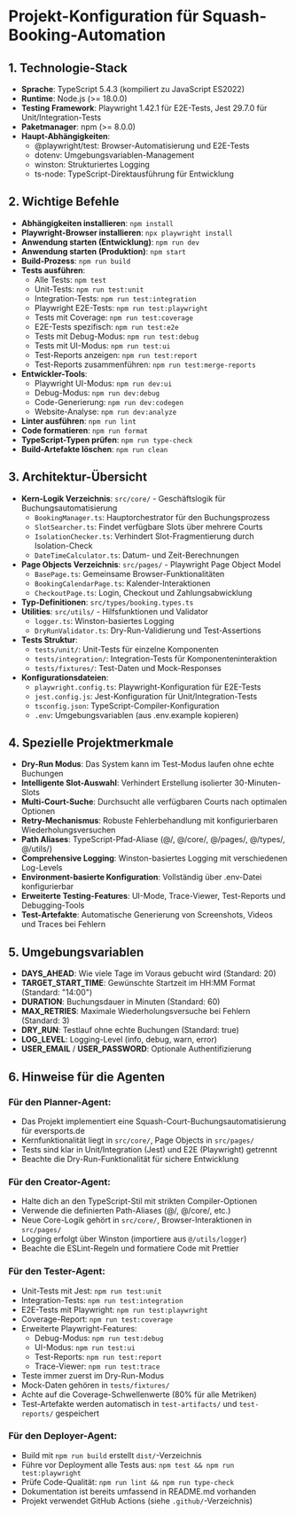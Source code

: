 # Projekt-Konfiguration für Squash-Booking-Automation

## 1. Technologie-Stack
- **Sprache**: TypeScript 5.4.3 (kompiliert zu JavaScript ES2022)
- **Runtime**: Node.js (>= 18.0.0)
- **Testing Framework**: Playwright 1.42.1 für E2E-Tests, Jest 29.7.0 für Unit/Integration-Tests
- **Paketmanager**: npm (>= 8.0.0)
- **Haupt-Abhängigkeiten**:
  - @playwright/test: Browser-Automatisierung und E2E-Tests
  - dotenv: Umgebungsvariablen-Management
  - winston: Strukturiertes Logging
  - ts-node: TypeScript-Direktausführung für Entwicklung

## 2. Wichtige Befehle
- **Abhängigkeiten installieren**: `npm install`
- **Playwright-Browser installieren**: `npx playwright install`
- **Anwendung starten (Entwicklung)**: `npm run dev`
- **Anwendung starten (Produktion)**: `npm start`
- **Build-Prozess**: `npm run build`
- **Tests ausführen**:
  - Alle Tests: `npm test`
  - Unit-Tests: `npm run test:unit`
  - Integration-Tests: `npm run test:integration`
  - Playwright E2E-Tests: `npm run test:playwright`
  - Tests mit Coverage: `npm run test:coverage`
  - E2E-Tests spezifisch: `npm run test:e2e`
  - Tests mit Debug-Modus: `npm run test:debug`
  - Tests mit UI-Modus: `npm run test:ui`
  - Test-Reports anzeigen: `npm run test:report`
  - Test-Reports zusammenführen: `npm run test:merge-reports`
- **Entwickler-Tools**:
  - Playwright UI-Modus: `npm run dev:ui`
  - Debug-Modus: `npm run dev:debug`
  - Code-Generierung: `npm run dev:codegen`
  - Website-Analyse: `npm run dev:analyze`
- **Linter ausführen**: `npm run lint`
- **Code formatieren**: `npm run format`
- **TypeScript-Typen prüfen**: `npm run type-check`
- **Build-Artefakte löschen**: `npm run clean`

## 3. Architektur-Übersicht
- **Kern-Logik Verzeichnis**: `src/core/` - Geschäftslogik für Buchungsautomatisierung
  - `BookingManager.ts`: Hauptorchestrator für den Buchungsprozess
  - `SlotSearcher.ts`: Findet verfügbare Slots über mehrere Courts
  - `IsolationChecker.ts`: Verhindert Slot-Fragmentierung durch Isolation-Check
  - `DateTimeCalculator.ts`: Datum- und Zeit-Berechnungen
- **Page Objects Verzeichnis**: `src/pages/` - Playwright Page Object Model
  - `BasePage.ts`: Gemeinsame Browser-Funktionalitäten
  - `BookingCalendarPage.ts`: Kalender-Interaktionen
  - `CheckoutPage.ts`: Login, Checkout und Zahlungsabwicklung
- **Typ-Definitionen**: `src/types/booking.types.ts`
- **Utilities**: `src/utils/` - Hilfsfunktionen und Validator
  - `logger.ts`: Winston-basiertes Logging
  - `DryRunValidator.ts`: Dry-Run-Validierung und Test-Assertions
- **Tests Struktur**:
  - `tests/unit/`: Unit-Tests für einzelne Komponenten
  - `tests/integration/`: Integration-Tests für Komponenteninteraktion
  - `tests/fixtures/`: Test-Daten und Mock-Responses
- **Konfigurationsdateien**: 
  - `playwright.config.ts`: Playwright-Konfiguration für E2E-Tests
  - `jest.config.js`: Jest-Konfiguration für Unit/Integration-Tests
  - `tsconfig.json`: TypeScript-Compiler-Konfiguration
  - `.env`: Umgebungsvariablen (aus .env.example kopieren)

## 4. Spezielle Projektmerkmale
- **Dry-Run Modus**: Das System kann im Test-Modus laufen ohne echte Buchungen
- **Intelligente Slot-Auswahl**: Verhindert Erstellung isolierter 30-Minuten-Slots
- **Multi-Court-Suche**: Durchsucht alle verfügbaren Courts nach optimalen Optionen
- **Retry-Mechanismus**: Robuste Fehlerbehandlung mit konfigurierbaren Wiederholungsversuchen
- **Path Aliases**: TypeScript-Pfad-Aliase (@/, @/core/, @/pages/, @/types/, @/utils/)
- **Comprehensive Logging**: Winston-basiertes Logging mit verschiedenen Log-Levels
- **Environment-basierte Konfiguration**: Vollständig über .env-Datei konfigurierbar
- **Erweiterte Testing-Features**: UI-Mode, Trace-Viewer, Test-Reports und Debugging-Tools
- **Test-Artefakte**: Automatische Generierung von Screenshots, Videos und Traces bei Fehlern

## 5. Umgebungsvariablen
- **DAYS_AHEAD**: Wie viele Tage im Voraus gebucht wird (Standard: 20)
- **TARGET_START_TIME**: Gewünschte Startzeit im HH:MM Format (Standard: "14:00")
- **DURATION**: Buchungsdauer in Minuten (Standard: 60)
- **MAX_RETRIES**: Maximale Wiederholungsversuche bei Fehlern (Standard: 3)
- **DRY_RUN**: Testlauf ohne echte Buchungen (Standard: true)
- **LOG_LEVEL**: Logging-Level (info, debug, warn, error)
- **USER_EMAIL** / **USER_PASSWORD**: Optionale Authentifizierung

## 6. Hinweise für die Agenten

### Für den Planner-Agent:
- Das Projekt implementiert eine Squash-Court-Buchungsautomatisierung für eversports.de
- Kernfunktionalität liegt in `src/core/`, Page Objects in `src/pages/`
- Tests sind klar in Unit/Integration (Jest) und E2E (Playwright) getrennt
- Beachte die Dry-Run-Funktionalität für sichere Entwicklung

### Für den Creator-Agent:
- Halte dich an den TypeScript-Stil mit strikten Compiler-Optionen
- Verwende die definierten Path-Aliases (@/, @/core/, etc.)
- Neue Core-Logik gehört in `src/core/`, Browser-Interaktionen in `src/pages/`
- Logging erfolgt über Winston (importiere aus `@/utils/logger`)
- Beachte die ESLint-Regeln und formatiere Code mit Prettier

### Für den Tester-Agent:
- Unit-Tests mit Jest: `npm run test:unit`
- Integration-Tests: `npm run test:integration` 
- E2E-Tests mit Playwright: `npm run test:playwright`
- Coverage-Report: `npm run test:coverage`
- Erweiterte Playwright-Features:
  - Debug-Modus: `npm run test:debug`
  - UI-Modus: `npm run test:ui`
  - Test-Reports: `npm run test:report`
  - Trace-Viewer: `npm run test:trace`
- Teste immer zuerst im Dry-Run-Modus
- Mock-Daten gehören in `tests/fixtures/`
- Achte auf die Coverage-Schwellenwerte (80% für alle Metriken)
- Test-Artefakte werden automatisch in `test-artifacts/` und `test-reports/` gespeichert

### Für den Deployer-Agent:
- Build mit `npm run build` erstellt `dist/`-Verzeichnis
- Führe vor Deployment alle Tests aus: `npm test && npm run test:playwright`
- Prüfe Code-Qualität: `npm run lint && npm run type-check`
- Dokumentation ist bereits umfassend in README.md vorhanden
- Projekt verwendet GitHub Actions (siehe `.github/`-Verzeichnis)